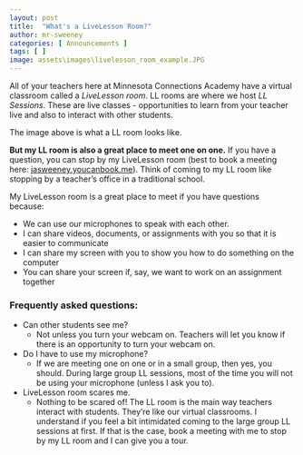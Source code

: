 ```yaml
---
layout: post
title:  "What's a LiveLesson Room?"
author: mr-sweeney
categories: [ Announcements ]
tags: [ ]
image: assets\images\livelesson_room_example.JPG
---
```


All of your teachers here at Minnesota Connections Academy have a virtual classroom called a *LiveLesson room*. LL rooms are where we host *LL Sessions*. These are live classes - opportunities to learn from your teacher live and also to interact with other students.

The image above is what a LL room looks like.

**But my LL room is also a great place to meet one on one.** If you have a question, you can stop by my LiveLesson room (best to book a meeting here: [jasweeney.youcanbook.me](https://jasweeney.youcanbook.me)). Think of coming to my LL room like stopping by a teacher’s office in a traditional school.

My LiveLesson room is a great place to meet if you have questions because:
* We can use our microphones to speak with each other.
* I can share videos, documents, or assignments with you so that it is easier to communicate
* I can share my screen with you to show you how to do something on the computer
* You can share your screen if, say, we want to work on an assignment together

### Frequently asked questions:
* Can other students see me?
    * Not unless you turn your webcam on. Teachers will let you know if there is an opportunity to turn your webcam on.
* Do I have to use my microphone?
    * If we are meeting one on one or in a small group, then yes, you should. During large group LL sessions, most of the time you will not be using your microphone (unless I ask you to).
* LiveLesson room scares me.
    * Nothing to be scared of! The LL room is the main way teachers interact with students. They’re like our virtual classrooms. I understand if you feel a bit intimidated coming to the large group LL sessions at first. If that is the case, book a meeting with me to stop by my LL room and I can give you a tour.
